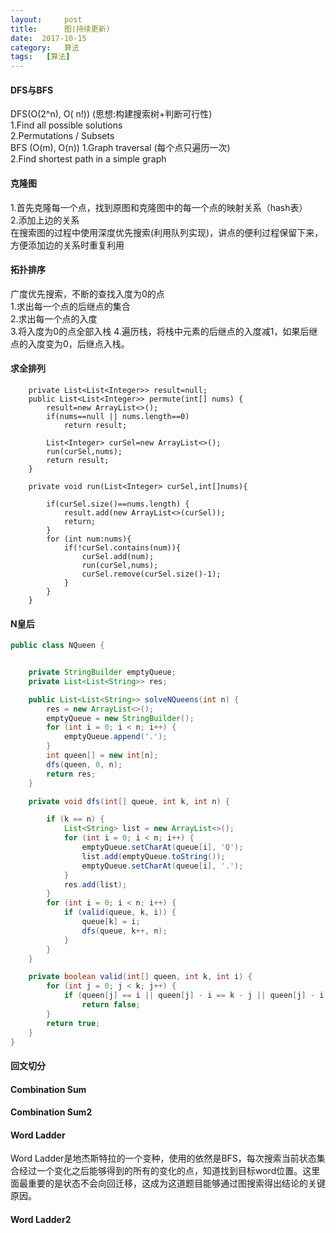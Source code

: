 ```yaml
---
layout:     post
title:      图(持续更新)
date:  2017-10-15
category:   算法
tags:   [算法]
---
```

#### DFS与BFS
DFS(O(2^n), O( n!)) (思想:构建搜索树+判断可行性)  
1.Find all possible solutions   
2.Permutations / Subsets   
BFS (O(m), O(n))
1.Graph traversal (每个点只遍历一次)  
2.Find shortest path in a simple graph
#### 克隆图
1.首先克隆每一个点，找到原图和克隆图中的每一个点的映射关系（hash表）  
2.添加上边的关系  
在搜索图的过程中使用深度优先搜索(利用队列实现)，讲点的便利过程保留下来，方便添加边的关系时重复利用
#### 拓扑排序
广度优先搜索，不断的查找入度为0的点    
1.求出每一个点的后继点的集合  
2.求出每一个点的入度  
3.将入度为0的点全部入栈
4.遍历栈，将栈中元素的后继点的入度减1，如果后继点的入度变为0，后继点入栈。
#### 求全排列
```
    private List<List<Integer>> result=null;
    public List<List<Integer>> permute(int[] nums) {
        result=new ArrayList<>();
        if(nums==null || nums.length==0)
            return result;

        List<Integer> curSel=new ArrayList<>();
        run(curSel,nums);
        return result;
    }

    private void run(List<Integer> curSel,int[]nums){

        if(curSel.size()==nums.length) {
            result.add(new ArrayList<>(curSel));
            return;
        }
        for (int num:nums){
            if(!curSel.contains(num)){
                curSel.add(num);
                run(curSel,nums);
                curSel.remove(curSel.size()-1);
            }
        }
    }
```
#### N皇后
```Java
public class NQueen {


    private StringBuilder emptyQueue;
    private List<List<String>> res;

    public List<List<String>> solveNQueens(int n) {
        res = new ArrayList<>();
        emptyQueue = new StringBuilder();
        for (int i = 0; i < n; i++) {
            emptyQueue.append('.');
        }
        int queen[] = new int[n];
        dfs(queen, 0, n);
        return res;
    }

    private void dfs(int[] queue, int k, int n) {

        if (k == n) {
            List<String> list = new ArrayList<>();
            for (int i = 0; i < n; i++) {
                emptyQueue.setCharAt(queue[i], 'Q');
                list.add(emptyQueue.toString());
                emptyQueue.setCharAt(queue[i], '.');
            }
            res.add(list);
        }
        for (int i = 0; i < n; i++) {
            if (valid(queue, k, i)) {
                queue[k] = i;
                dfs(queue, k++, n);
            }
        }
    }

    private boolean valid(int[] queen, int k, int i) {
        for (int j = 0; j < k; j++) {
            if (queen[j] == i || queen[j] - i == k - j || queen[j] - i == j - k)
                return false;
        }
        return true;
    }
}
```
####  回文切分
#### Combination Sum
#### Combination Sum2
#### Word Ladder
Word Ladder是地杰斯特拉的一个变种，使用的依然是BFS，每次搜索当前状态集合经过一个变化之后能够得到的所有的变化的点，知道找到目标word位置。这里面最重要的是状态不会向回迁移，这成为这道题目能够通过图搜索得出结论的关键原因。
#### Word Ladder2
